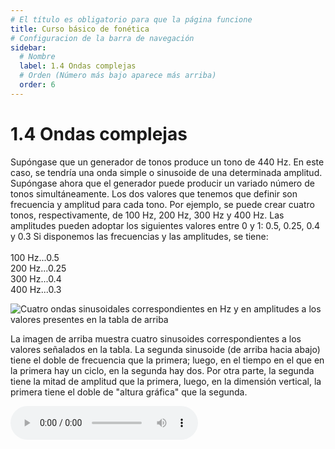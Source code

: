 ```yaml
---
# El título es obligatorio para que la página funcione
title: Curso básico de fonética
# Configuracion de la barra de navegación
sidebar:
  # Nombre
  label: 1.4 Ondas complejas
  # Orden (Número más bajo aparece más arriba)
  order: 6
---
```

# 1.4 Ondas complejas

Supóngase que un generador de tonos produce un tono de 440 Hz. En este caso, se tendría una onda simple o sinusoide de una determinada amplitud.
Supóngase ahora que el generador puede producir un variado número de tonos simultáneamente. Los dos valores que tenemos que definir son frecuencia y amplitud para cada tono.
Por ejemplo, se puede crear cuatro tonos, respectivamente, de 100 Hz, 200 Hz, 300 Hz y 400 Hz. Las amplitudes pueden adoptar los siguientes valores entre 0 y 1: 0.5, 0.25, 0.4 y 0.3
Si disponemos las frecuencias y las amplitudes, se tiene:
<br><br>
  100 Hz...0.5<br>
  200 Hz...0.25<br>
  300 Hz...0.4<br>
  400 Hz...0.3<br>

![Cuatro ondas sinusoidales correspondientes en Hz y en amplitudes a los valores presentes en la tabla de arriba](/imagenes/cuatro_sinusoides.png)

La imagen de arriba muestra cuatro sinusoides correspondientes a los valores señalados en la tabla. La segunda sinusoide (de arriba hacia abajo) tiene el doble de frecuencia que la primera; luego, en el tiempo en el que en la primera hay un ciclo, en la segunda hay dos. Por otra parte, la segunda tiene la mitad de amplitud que la primera, luego, en la dimensión vertical, la primera tiene el doble de "altura gráfica" que la segunda.

![Tono de 100 Hz](tono_100.mp3)

